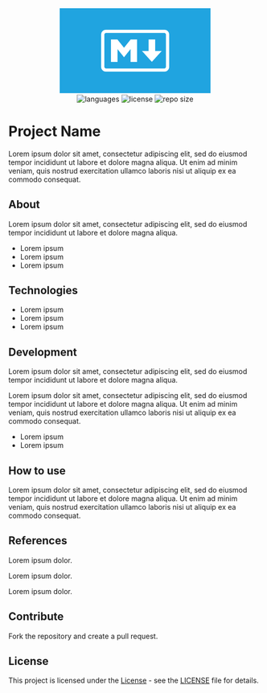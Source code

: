 <div align="center">
  <img src="markdown.png" width="300px" />
</div>

<div align="center">
  <img src="https://img.shields.io/github/languages/count/leandro-santi/readme-templates?color=%231E90FF&style=flat-square" alt="languages" />
  <img src="https://img.shields.io/github/license/leandro-santi/readme-templates?color=%231E90FF&style=flat-square" alt="license" />
  <img src="https://img.shields.io/github/repo-size/leandro-santi/readme-templates?color=%231E90FF&style=flat-square" alt="repo size" />
</div>

# Project Name

Lorem ipsum dolor sit amet, consectetur adipiscing elit, sed do eiusmod tempor incididunt ut labore et dolore magna aliqua. Ut enim ad minim veniam, quis nostrud exercitation ullamco laboris nisi ut aliquip ex ea commodo consequat.

## About

Lorem ipsum dolor sit amet, consectetur adipiscing elit, sed do eiusmod tempor incididunt ut labore et dolore magna aliqua.

* Lorem ipsum
* Lorem ipsum
* Lorem ipsum

## Technologies

* Lorem ipsum
* Lorem ipsum
* Lorem ipsum

## Development

Lorem ipsum dolor sit amet, consectetur adipiscing elit, sed do eiusmod tempor incididunt ut labore et dolore magna aliqua. 

Lorem ipsum dolor sit amet, consectetur adipiscing elit, sed do eiusmod tempor incididunt ut labore et dolore magna aliqua. Ut enim ad minim veniam, quis nostrud exercitation ullamco laboris nisi ut aliquip ex ea commodo consequat.

* Lorem ipsum
* Lorem ipsum

## How to use

Lorem ipsum dolor sit amet, consectetur adipiscing elit, sed do eiusmod tempor incididunt ut labore et dolore magna aliqua. Ut enim ad minim veniam, quis nostrud exercitation ullamco laboris nisi ut aliquip ex ea commodo consequat.

## References

Lorem ipsum dolor.

Lorem ipsum dolor.

Lorem ipsum dolor.

## Contribute

Fork the repository and create a pull request.

## License

This project is licensed under the [License](https://pt.wikipedia.org/wiki/Licen%C3%A7a_de_software) - see the [LICENSE](LICENSE) file for details.